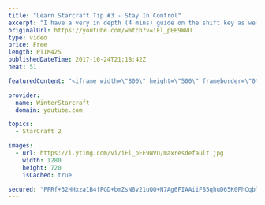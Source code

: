 ```yaml
---
title: "Learn Starcraft Tip #3 - Stay In Control"
excerpt: "I have a very in depth (4 mins) guide on the shift key as well here https://www.youtube.com/watch?v=7x9pHr544oY"
originalUrl: https://youtube.com/watch?v=iFl_pEE9WVU
type: video
price: Free
length: PT1M42S
publishedDateTime: 2017-10-24T21:18:42Z
heat: 51

featuredContent: "<iframe width=\"800\" height=\"500\" frameborder=\"0\" src=\"https://www.youtube.com/embed/iFl_pEE9WVU\" allow=\"accelerometer; autoplay; encrypted-media; gyroscope; picture-in-picture\" allowfullscreen></iframe>"

provider:
  name: WinterStarcraft
  domain: youtube.com

topics:
  - StarCraft 2

images:
  - url: https://i.ytimg.com/vi/iFl_pEE9WVU/maxresdefault.jpg
    width: 1280
    height: 720
    isCached: true

secured: "PFRf+32HHxza1B4fPGD+bmZsN8v21uQQ+N7Ag6FIAAiiF85qhuD65K0FhCqblV6KQ8vGRzIZAq3LWIbPZiu5VBjs6QHOV3v3CU/0+XUzIqjy+2M1UfnQKxfjH1jYXLda92jJU1/r7b8CmpgGs73dgXnb4uRNYdKLOk6h/IW1wwAteXSiPFNrm/Lhvu2vJhyCq+pfZ0Ul7PCA+IhCZMiWM7m+ozW2wo5QSPm8o7va2kyMo0ozVIfpjfaRvw04jbkcAJGuoYgtq/k/UcRVWYYBek/5qfbtUa88jJOmqnvdk6otaoqFFJLRdUqfV8blY2XSn7WjYU5dyixW+c54LD/bJKrK92zAkC9sYZfWPJTlW1FUz7mMWVWPraFXMXhIK5VNeeWtwSsoo+6NQnwXg0O7ytKL5iKRUtEHxLZntwTQI5U=;xVvjqjHyngJvXhhH7dkSVQ=="
---
```


